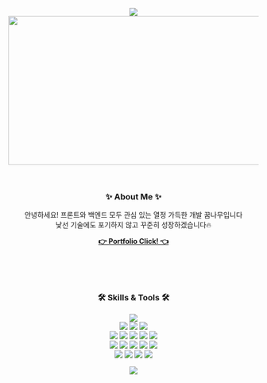 <p align="center">
  <img src="https://capsule-render.vercel.app/api?type=slice&color=c0f4f9&height=150&text=Hello%20World&desc=Welcome%20to%20my%20GitHub&descAlignY=80&descSize=20" />
  <img src="https://media.giphy.com/media/dWesBcTLavkZuG35MI/giphy.gif" width="600" height="300"/>
</p>

</br>
<h3 align="center"> ✨ About Me ✨ </h3>
<p align="center">
  안녕하세요! 프론트와 백엔드 모두 관심 있는 열정 가득한 개발 꿈나무입니다
  <br>
  낯선 기술에도 포기하지 않고 꾸준히 성장하겠습니다🔥
</p> 
<p align="center">
  <a href="https://mmmzm.github.io" style="text-decoration: underline; font-weight: bold;">👉 Portfolio Click! 👈</a>
</p>





</br>
</br>
</br>
<h3 align="center"> 🛠 Skills & Tools 🛠 </h3>
<div align="center">
  <img src="https://img.shields.io/badge/java-007396?style=for-the-badge&logo=java&logoColor=white"> 
<br>
  <img src="https://img.shields.io/badge/html-E34F26?style=for-the-badge&logo=html5&logoColor=white">
  <img src="https://img.shields.io/badge/css-1572B6?style=for-the-badge&logo=css3&logoColor=white">
  <img src="https://img.shields.io/badge/javascript-F7DF1E?style=for-the-badge&logo=javascript&logoColor=black">
<br>
  <img src="https://img.shields.io/badge/python-3776AB?style=for-the-badge&logo=python&logoColor=white">
  <img src="https://img.shields.io/badge/spring-6DB33F?style=for-the-badge&logo=spring&logoColor=white"> 
  <img src="https://img.shields.io/badge/oracle-F80000?style=for-the-badge&logo=oracle&logoColor=white"> 
  <img src="https://img.shields.io/badge/jquery-0769AD?style=for-the-badge&logo=jquery&logoColor=white">
  <img src="https://img.shields.io/badge/bootstrap-7952B3?style=for-the-badge&logo=bootstrap&logoColor=white">
<br>
  <img src="https://img.shields.io/badge/mybatis-003F2E?style=for-the-badge&logo=mybatis&logoColor=white">
  <img src="https://img.shields.io/badge/eclipse-2C2255?style=for-the-badge&logo=eclipse&logoColor=white">
  <img src="https://img.shields.io/badge/tomcat-F8DC75?style=for-the-badge&logo=apache-tomcat&logoColor=black">
  <img src="https://img.shields.io/badge/visualstudio-5C2D91?style=for-the-badge&logo=visual-studio&logoColor=white">
  <img src="https://img.shields.io/badge/intellij%20idea-000000?style=for-the-badge&logo=intellij-idea&logoColor=white">
  <br>
  <img src="https://img.shields.io/badge/github-181717?style=for-the-badge&logo=github&logoColor=white">
  <img src="https://img.shields.io/badge/figma-F24E1E?style=for-the-badge&logo=figma&logoColor=white">
  <img src="https://img.shields.io/badge/photoshop-31A8FF?style=for-the-badge&logo=adobe-photoshop&logoColor=white">
  <img src="https://img.shields.io/badge/git-F05032?style=for-the-badge&logo=git&logoColor=white">
</div>

<p align="center">
  <img src="https://capsule-render.vercel.app/api?type=slice&height=200&color=c0f4f9&section=footer&reversal=false" />
</p>
